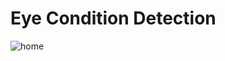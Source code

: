# Eye Condition Detection
![home](https://github.com/MainakRepositor/EEG-Eye/assets/64016811/29590be3-6055-4acc-8277-c54a3091ea1d)
